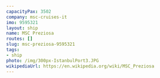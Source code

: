 ```yaml
---
capacityPax: 3502
company: msc-cruises-it
imo: 9595321
layout: ship
name: MSC Preziosa
routes: []
slug: msc-preziosa-9595321
tags:
- ship
photo: /img/300px-IstanbulPort3.JPG
wikipediaUrl: https://en.wikipedia.org/wiki/MSC_Preziosa
---
```

